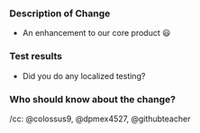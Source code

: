 ### Description of Change

- An enhancement to our core product :smiley:

### Test results

- Did you do any localized testing?

### Who should know about the change?

/cc: @colossus9, @dpmex4527, @githubteacher
